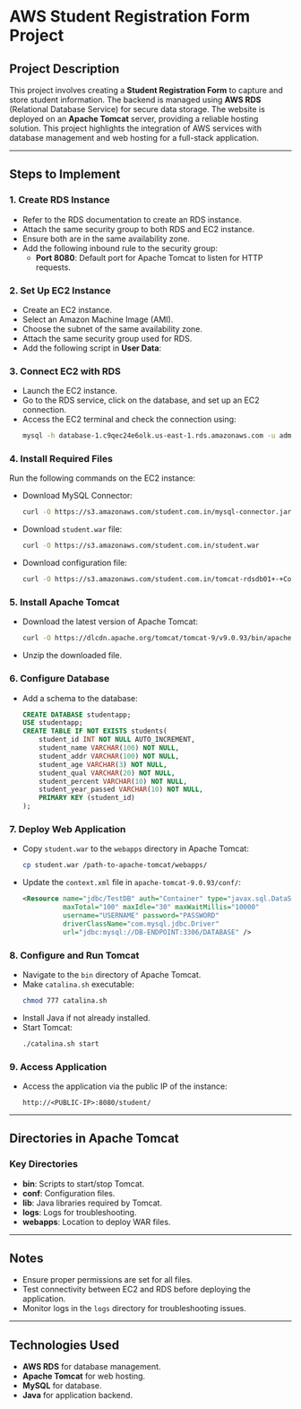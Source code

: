 # AWS Student Registration Form Project

## Project Description
This project involves creating a **Student Registration Form** to capture and store student information. The backend is managed using **AWS RDS** (Relational Database Service) for secure data storage. The website is deployed on an **Apache Tomcat** server, providing a reliable hosting solution. This project highlights the integration of AWS services with database management and web hosting for a full-stack application.

---

## Steps to Implement

### 1. Create RDS Instance
- Refer to the RDS documentation to create an RDS instance.
- Attach the same security group to both RDS and EC2 instance.
- Ensure both are in the same availability zone.
- Add the following inbound rule to the security group:
  - **Port 8080**: Default port for Apache Tomcat to listen for HTTP requests.

### 2. Set Up EC2 Instance
- Create an EC2 instance.
- Select an Amazon Machine Image (AMI).
- Choose the subnet of the same availability zone.
- Attach the same security group used for RDS.
- Add the following script in **User Data**:

### 3. Connect EC2 with RDS
- Launch the EC2 instance.
- Go to the RDS service, click on the database, and set up an EC2 connection.
- Access the EC2 terminal and check the connection using:
  ```bash
  mysql -h database-1.c9qec24e6olk.us-east-1.rds.amazonaws.com -u admin -p
  ```

### 4. Install Required Files
Run the following commands on the EC2 instance:
- Download MySQL Connector:
  ```bash
  curl -O https://s3.amazonaws.com/student.com.in/mysql-connector.jar
  ```
- Download `student.war` file:
  ```bash
  curl -O https://s3.amazonaws.com/student.com.in/student.war
  ```
- Download configuration file:
  ```bash
  curl -O https://s3.amazonaws.com/student.com.in/tomcat-rdsdb01+-+Copy.txt
  ```

### 5. Install Apache Tomcat
- Download the latest version of Apache Tomcat:
  ```bash
  curl -O https://dlcdn.apache.org/tomcat/tomcat-9/v9.0.93/bin/apache-tomcat-9.0.93.zip
  ```
- Unzip the downloaded file.

### 6. Configure Database
- Add a schema to the database:
  ```sql
  CREATE DATABASE studentapp;
  USE studentapp;
  CREATE TABLE IF NOT EXISTS students(
      student_id INT NOT NULL AUTO_INCREMENT,
      student_name VARCHAR(100) NOT NULL,
      student_addr VARCHAR(100) NOT NULL,
      student_age VARCHAR(3) NOT NULL,
      student_qual VARCHAR(20) NOT NULL,
      student_percent VARCHAR(10) NOT NULL,
      student_year_passed VARCHAR(10) NOT NULL,
      PRIMARY KEY (student_id)
  );
  ```

### 7. Deploy Web Application
- Copy `student.war` to the `webapps` directory in Apache Tomcat:
  ```bash
  cp student.war /path-to-apache-tomcat/webapps/
  ```
- Update the `context.xml` file in `apache-tomcat-9.0.93/conf/`:
  ```xml
  <Resource name="jdbc/TestDB" auth="Container" type="javax.sql.DataSource"
            maxTotal="100" maxIdle="30" maxWaitMillis="10000"
            username="USERNAME" password="PASSWORD"
            driverClassName="com.mysql.jdbc.Driver"
            url="jdbc:mysql://DB-ENDPOINT:3306/DATABASE" />
  ```

### 8. Configure and Run Tomcat
- Navigate to the `bin` directory of Apache Tomcat.
- Make `catalina.sh` executable:
  ```bash
  chmod 777 catalina.sh
  ```
- Install Java if not already installed.
- Start Tomcat:
  ```bash
  ./catalina.sh start
  ```

### 9. Access Application
- Access the application via the public IP of the instance:
  ```
  http://<PUBLIC-IP>:8080/student/
  ```

---

## Directories in Apache Tomcat

### Key Directories
- **bin**: Scripts to start/stop Tomcat.
- **conf**: Configuration files.
- **lib**: Java libraries required by Tomcat.
- **logs**: Logs for troubleshooting.
- **webapps**: Location to deploy WAR files.

---

## Notes
- Ensure proper permissions are set for all files.
- Test connectivity between EC2 and RDS before deploying the application.
- Monitor logs in the `logs` directory for troubleshooting issues.

---

## Technologies Used
- **AWS RDS** for database management.
- **Apache Tomcat** for web hosting.
- **MySQL** for database.
- **Java** for application backend.
